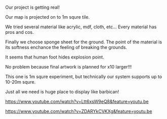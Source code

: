 Our project is getting real!

Our map is projected on to 1m squre tile.

We tried several material like acrylic, mdf, cloth, etc...
Every material has pros and cos.

Finally we choose sponge sheet for the ground. The point of the material is its softness enchance the feeling of breaking the grounds.


It seems that human foot hides explosion point. 

No problem because final artwork is planned for x10 larger!!! 

This one is 1m squre experiment, but technically our system supports up to 10-20m squre.

Just all we need is huge place to display like barbican!


https://www.youtube.com/watch?v=Ltt6xsW9eQ8&feature=youtu.be

https://www.youtube.com/watch?v=ZDARYkCVKXg&feature=youtu.be
